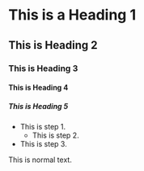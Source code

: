 # This is a Heading 1

## This is Heading 2

### This is Heading 3

#### This is Heading 4

##### This is Heading 5


- This is step 1.   
  - This is step 2.
- This is step 3.


This is normal text.
